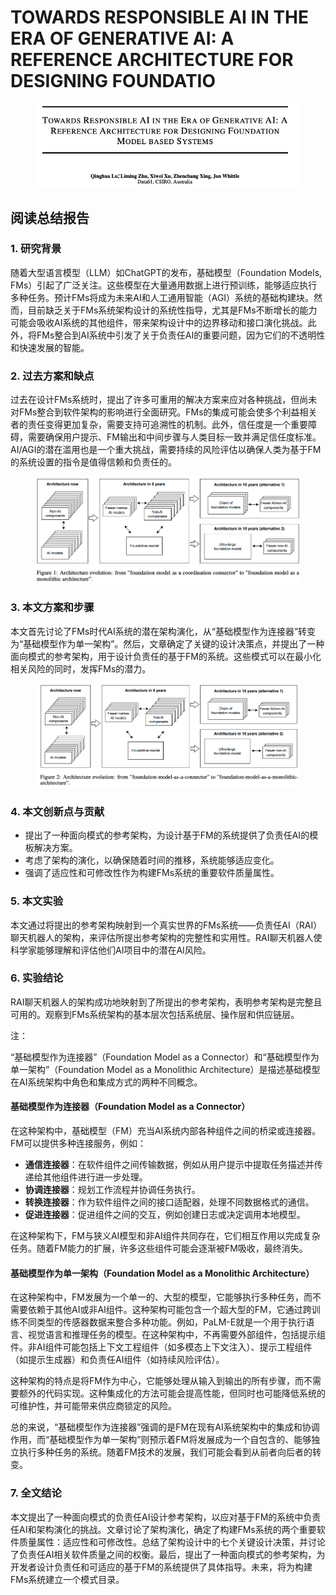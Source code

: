 # TOWARDS RESPONSIBLE AI IN THE ERA OF GENERATIVE AI: A REFERENCE ARCHITECTURE FOR DESIGNING FOUNDATIO

<figure><img src="../.gitbook/assets/image (6) (1) (1) (1) (1) (1) (1) (1) (1) (1) (1) (1) (1) (1) (1) (1) (1) (1) (1) (1) (1) (1) (1) (1) (1) (1) (1) (1) (1) (1) (1) (1) (1) (1) (1).png" alt=""><figcaption></figcaption></figure>

## 阅读总结报告

### 1. 研究背景

随着大型语言模型（LLM）如ChatGPT的发布，基础模型（Foundation Models, FMs）引起了广泛关注。这些模型在大量通用数据上进行预训练，能够适应执行多种任务。预计FMs将成为未来AI和人工通用智能（AGI）系统的基础构建块。然而，目前缺乏关于FMs系统架构设计的系统性指导，尤其是FMs不断增长的能力可能会吸收AI系统的其他组件，带来架构设计中的边界移动和接口演化挑战。此外，将FMs整合到AI系统中引发了关于负责任AI的重要问题，因为它们的不透明性和快速发展的智能。

### 2. 过去方案和缺点

过去在设计FMs系统时，提出了许多可重用的解决方案来应对各种挑战，但尚未对FMs整合到软件架构的影响进行全面研究。FMs的集成可能会使多个利益相关者的责任变得更加复杂，需要支持可追溯性的机制。此外，信任度是一个重要障碍，需要确保用户提示、FM输出和中间步骤与人类目标一致并满足信任度标准。AI/AGI的潜在滥用也是一个重大挑战，需要持续的风险评估以确保人类为基于FM的系统设置的指令是值得信赖和负责任的。

<figure><img src="../.gitbook/assets/image (7) (1) (1) (1) (1) (1) (1) (1) (1) (1) (1) (1) (1) (1) (1) (1) (1) (1) (1) (1) (1) (1) (1) (1) (1) (1) (1) (1) (1) (1).png" alt=""><figcaption></figcaption></figure>

### 3. 本文方案和步骤

本文首先讨论了FMs时代AI系统的潜在架构演化，从“基础模型作为连接器”转变为“基础模型作为单一架构”。然后，文章确定了关键的设计决策点，并提出了一种面向模式的参考架构，用于设计负责任的基于FM的系统。这些模式可以在最小化相关风险的同时，发挥FMs的潜力。

<figure><img src="../.gitbook/assets/image (8) (1) (1) (1) (1) (1) (1) (1) (1) (1) (1) (1) (1) (1) (1) (1) (1) (1) (1) (1) (1) (1) (1) (1) (1) (1).png" alt=""><figcaption></figcaption></figure>

### 4. 本文创新点与贡献

* 提出了一种面向模式的参考架构，为设计基于FM的系统提供了负责任AI的模板解决方案。
* 考虑了架构的演化，以确保随着时间的推移，系统能够适应变化。
* 强调了适应性和可修改性作为构建FMs系统的重要软件质量属性。

### 5. 本文实验

本文通过将提出的参考架构映射到一个真实世界的FMs系统——负责任AI（RAI）聊天机器人的架构，来评估所提出参考架构的完整性和实用性。RAI聊天机器人使科学家能够理解和评估他们AI项目中的潜在AI风险。

### 6. 实验结论

RAI聊天机器人的架构成功地映射到了所提出的参考架构，表明参考架构是完整且可用的。观察到FMs系统架构的基本层次包括系统层、操作层和供应链层。



注：

“基础模型作为连接器”（Foundation Model as a Connector）和“基础模型作为单一架构”（Foundation Model as a Monolithic Architecture）是描述基础模型在AI系统架构中角色和集成方式的两种不同概念。

#### 基础模型作为连接器（Foundation Model as a Connector）

在这种架构中，基础模型（FM）充当AI系统内部各种组件之间的桥梁或连接器。FM可以提供多种连接服务，例如：

* **通信连接器**：在软件组件之间传输数据，例如从用户提示中提取任务描述并传递给其他组件进行进一步处理。
* **协调连接器**：规划工作流程并协调任务执行。
* **转换连接器**：作为软件组件之间的接口适配器，处理不同数据格式的通信。
* **促进连接器**：促进组件之间的交互，例如创建日志或决定调用本地模型。

在这种架构下，FM与狭义AI模型和非AI组件共同存在，它们相互作用以完成复杂任务。随着FM能力的扩展，许多这些组件可能会逐渐被FM吸收，最终消失。

#### 基础模型作为单一架构（Foundation Model as a Monolithic Architecture）

在这种架构中，FM发展为一个单一的、大型的模型，它能够执行多种任务，而不需要依赖于其他AI或非AI组件。这种架构可能包含一个超大型的FM，它通过跨训练不同类型的传感器数据来整合多种功能。例如，PaLM-E就是一个用于执行语言、视觉语言和推理任务的模型。在这种架构中，不再需要外部组件，包括提示组件。非AI组件可能包括上下文工程组件（如多模态上下文注入）、提示工程组件（如提示生成器）和负责任AI组件（如持续风险评估）。

这种架构的特点是将FM作为中心，它能够处理从输入到输出的所有步骤，而不需要额外的代码实现。这种集成化的方法可能会提高性能，但同时也可能降低系统的可维护性，并可能带来供应商锁定的风险。

总的来说，“基础模型作为连接器”强调的是FM在现有AI系统架构中的集成和协调作用，而“基础模型作为单一架构”则预示着FM将发展成为一个自包含的、能够独立执行多种任务的系统。随着FM技术的发展，我们可能会看到从前者向后者的转变。



### 7. 全文结论

本文提出了一种面向模式的负责任AI设计参考架构，以应对基于FM的系统中负责任AI和架构演化的挑战。文章讨论了架构演化，确定了构建FMs系统的两个重要软件质量属性：适应性和可修改性。总结了架构设计中的七个关键设计决策，并讨论了负责任AI相关软件质量之间的权衡。最后，提出了一种面向模式的参考架构，为开发者设计负责任和可适应的基于FM的系统提供了具体指导。未来，将为构建FMs系统建立一个模式目录。
